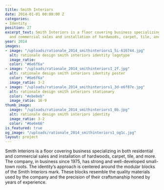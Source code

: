 ```yaml
---
title: Smith Interiors
date: 2014-01-01 00:00:00 Z
categories:
- Identity
position: 27
excerpt_text: Smith Interiors is a floor covering business specializing in both residential
  and commercial sales and installation of hardwoods, carpet, tile, and more.
year: 2014
images:
- image: "/uploads/rationale_2014_smithinteriors1_5i-616744.jpg"
  alt: rationale design smith interiors identity logotype
  image_ratio: 
  color: "#6e6f6a"
- image: "/uploads/rationale_2014_smithinteriors1_2f.jpg"
  alt: rationale design smith interiors identity poster
  color: "#6e6f6a"
  image_ratio: 3-2
- image: "/uploads/rationale_2014_smithinteriors1_3d-e6f87e.jpg"
  alt: rationale design smith interiors stationary
  color: "#ebebeb"
  image_ratio: 16-9
thumb_image:
  image: "/uploads/rationale_2014_smithinteriors1_0b.jpg"
  alt: rationale design smith interiors identity
  image_ratio: 3-2
  color: "#6e6e66"
is_featured: true
og_image: "/uploads/rationale_2014_smithinteriors1_og1c.jpg"
layout: project
---
```


Smith Interiors is a floor covering business specializing in both residential and commercial sales and installation of hardwoods, carpet, tile, and more. 
The company, in business since 1975, has strong and well-developed small-town roots. The identity’s approach is centered around the modular blocks of the Smith Interiors mark. These blocks resemble the quality materials used by the company and the precision of their craftsmanship honed by years of experience.